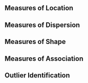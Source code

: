 ## Measures of Location
## Measures of Dispersion
## Measures of Shape
## Measures of Association
## Outlier Identification

